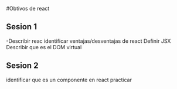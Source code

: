 #Obtivos de  react
## Sesion 1 
 -Describir reac
 identificar ventajas/desventajas de react
 Definir JSX
 Describir que es el DOM virtual
 ## Sesion 2

 identificar que es un componente en react
 practicar 